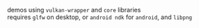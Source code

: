 demos using `vulkan-wrapper` and `core` libraries\
requires `glfw` on desktop, or `android ndk` for `android`, and `libpng`